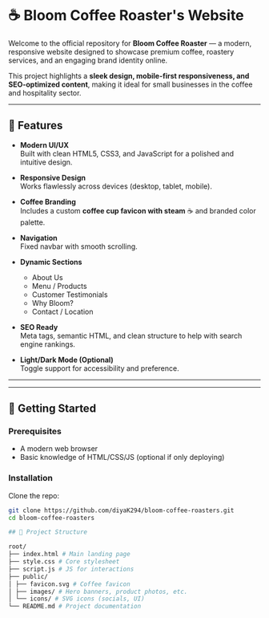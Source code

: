 # ☕ Bloom Coffee Roaster's Website

Welcome to the official repository for **Bloom Coffee Roaster** — a modern, responsive website designed to showcase premium coffee, roastery services, and an engaging brand identity online.  

This project highlights a **sleek design, mobile-first responsiveness, and SEO-optimized content**, making it ideal for small businesses in the coffee and hospitality sector.

---

## 🌟 Features

- **Modern UI/UX**  
  Built with clean HTML5, CSS3, and JavaScript for a polished and intuitive design.

- **Responsive Design**  
  Works flawlessly across devices (desktop, tablet, mobile).

- **Coffee Branding**  
  Includes a custom **coffee cup favicon with steam** ☕ and branded color palette.

- **Navigation**  
  Fixed navbar with smooth scrolling.

- **Dynamic Sections**  
  - About Us  
  - Menu / Products  
  - Customer Testimonials  
  - Why Bloom?  
  - Contact / Location  

- **SEO Ready**  
  Meta tags, semantic HTML, and clean structure to help with search engine rankings.

- **Light/Dark Mode (Optional)**  
  Toggle support for accessibility and preference.

---


---

## 🚀 Getting Started

### Prerequisites
- A modern web browser
- Basic knowledge of HTML/CSS/JS (optional if only deploying)

### Installation
Clone the repo:
```bash
git clone https://github.com/diyaK294/bloom-coffee-roasters.git
cd bloom-coffee-roasters

## 📂 Project Structure

root/
├── index.html # Main landing page
├── style.css # Core stylesheet
├── script.js # JS for interactions
├── public/
│ ├── favicon.svg # Coffee favicon
│ ├── images/ # Hero banners, product photos, etc.
│ └── icons/ # SVG icons (socials, UI)
└── README.md # Project documentation

